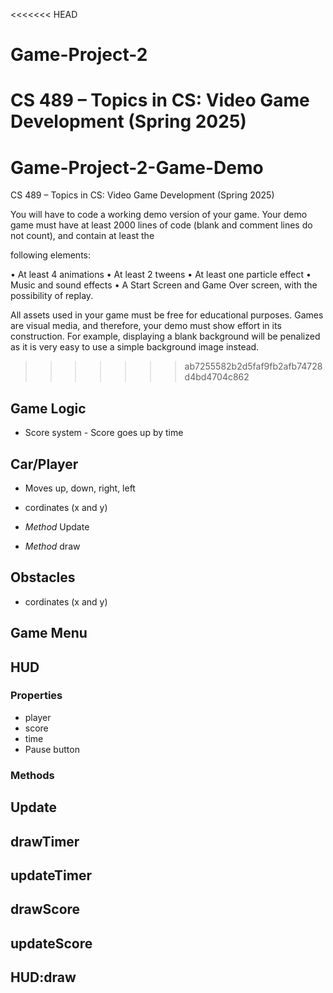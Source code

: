 <<<<<<< HEAD
# Game-Project-2
CS 489 – Topics in CS: Video Game Development (Spring 2025)
=======
# Game-Project-2-Game-Demo
CS 489 – Topics in CS: Video Game Development (Spring 2025)

You will have to code a working demo version of your game. Your demo game must have
at least 2000 lines of code (blank and comment lines do not count), and contain at least the

following elements:

• At least 4 animations
• At least 2 tweens
• At least one particle effect
• Music and sound effects
• A Start Screen and Game Over screen, with the possibility of replay.

All assets used in your game must be free for educational purposes. Games are
visual media, and therefore, your demo must show effort in its construction. For example,
displaying a blank background will be penalized as it is very easy to use a simple background
image instead.
>>>>>>> ab7255582b2d5faf9fb2afb74728d4bd4704c862

## Game Logic

- Score system - Score goes up by time

## Car/Player

- Moves up, down, right, left
- cordinates (x and y)

- _Method_ Update
- _Method_ draw

## Obstacles

- cordinates (x and y)


## Game Menu 

## HUD 

### Properties 
- player
- score
- time
- Pause button

### Methods
## Update 
## drawTimer
## updateTimer
## drawScore
## updateScore

## HUD:draw
